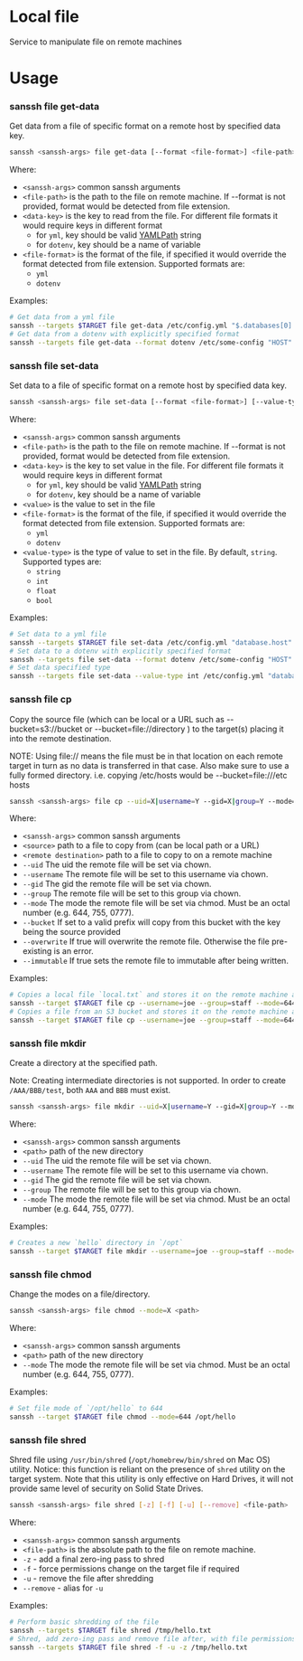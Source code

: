 # Local file
Service to manipulate file on remote machines

# Usage

### sanssh file get-data
Get data from a file of specific format on a remote host by specified data key.

```bash
sanssh <sanssh-args> file get-data [--format <file-format>] <file-path> <data-key>
```
Where:
- `<sanssh-args>` common sanssh arguments
- `<file-path>` is the path to the file on remote machine. If --format is not provided, format would be detected from file extension.
- `<data-key>` is the key to read from the file. For different file formats it would require keys in different format
    - for `yml`, key should be valid [YAMLPath](https://github.com/goccy/go-yaml/tree/master?tab=readme-ov-file#5-use-yamlpath) string
    - for `dotenv`, key should be a name of variable
- `<file-format>` is the format of the file, if specified it would override the format detected from file extension. Supported formats are:
    - `yml`
    - `dotenv`

Examples:
```bash
# Get data from a yml file
sanssh --targets $TARGET file get-data /etc/config.yml "$.databases[0].host"
# Get data from a dotenv with explicitly specified format
sanssh --targets file get-data --format dotenv /etc/some-config "HOST"
```

### sanssh file set-data
Set data to a file of specific format on a remote host by specified data key.

```bash
sanssh <sanssh-args> file set-data [--format <file-format>] [--value-type <value-type>] <file-path> <data-key> <value>
```
Where:
- `<sanssh-args>` common sanssh arguments
- `<file-path>` is the path to the file on remote machine. If --format is not provided, format would be detected from file extension.
- `<data-key>` is the key to set value in the file. For different file formats it would require keys in different format
  - for `yml`, key should be valid [YAMLPath](https://github.com/goccy/go-yaml/tree/master?tab=readme-ov-file#5-use-yamlpath) string
  - for `dotenv`, key should be a name of variable
- `<value>` is the value to set in the file
- `<file-format>` is the format of the file, if specified it would override the format detected from file extension. Supported formats are:
  - `yml`
  - `dotenv`
- `<value-type>` is the type of value to set in the file. By default, `string`. Supported types are:
  - `string`
  - `int`
  - `float`
  - `bool`

Examples:
```bash
# Set data to a yml file
sanssh --targets $TARGET file set-data /etc/config.yml "database.host" "localhost"
# Set data to a dotenv with explicitly specified format
sanssh --targets file set-data --format dotenv /etc/some-config "HOST" "localhost"
# Set data specified type
sanssh --targets file set-data --value-type int /etc/config.yml "database.port" 8080
```

### sanssh file cp
Copy the source file (which can be local or a URL such as --bucket=s3://bucket <source> or --bucket=file://directory <source>) to the target(s)
placing it into the remote destination.

NOTE: Using file:// means the file must be in that location on each remote target in turn as no data is transferred in that case. Also make
sure to use a fully formed directory. i.e. copying /etc/hosts would be --bucket=file:///etc hosts <destination>

```bash
sanssh <sanssh-args> file cp --uid=X|username=Y --gid=X|group=Y --mode=X [--bucket=XXX] [--overwrite] [--immutable] <source> <remote destination>
```
Where:
- `<sanssh-args>` common sanssh arguments
- `<source>` path to a file to copy from (can be local path or a URL)
- `<remote destination>` path to a file to copy to on a remote machine
- `--uid` The uid the remote file will be set via chown.
- `--username` The remote file will be set to this username via chown.
- `--gid` The gid the remote file will be set via chown.
- `--group` The remote file will be set to this group via chown.
- `--mode` The mode the remote file will be set via chmod. Must be an octal number (e.g. 644, 755, 0777).
- `--bucket` If set to a valid prefix will copy from this bucket with the key being the source provided
- `--overwrite` If true will overwrite the remote file. Otherwise the file pre-existing is an error.
- `--immutable` If true sets the remote file to immutable after being written.

Examples:
```bash
# Copies a local file `local.txt` and stores it on the remote machine as `/tmp/remote.txt`
sanssh --target $TARGET file cp --username=joe --group=staff --mode=644 local.txt /tmp/remote.txt
# Copies a file from an S3 bucket and stores it on the remote machine as `/tmp/remote.txt`
sanssh --target $TARGET file cp --username=joe --group=staff --mode=644 --bucket=s3://my-bucket local.txt /tmp/remote.txt
```

### sanssh file mkdir
Create a directory at the specified path.

Note: Creating intermediate directories is not supported. In order to create `/AAA/BBB/test`,
   both `AAA` and `BBB` must exist.

```bash
sanssh <sanssh-args> file mkdir --uid=X|username=Y --gid=X|group=Y --mode=X <path>
```
Where:
- `<sanssh-args>` common sanssh arguments
- `<path>` path of the new directory
- `--uid` The uid the remote file will be set via chown.
- `--username` The remote file will be set to this username via chown.
- `--gid` The gid the remote file will be set via chown.
- `--group` The remote file will be set to this group via chown.
- `--mode` The mode the remote file will be set via chmod. Must be an octal number (e.g. 644, 755, 0777).

Examples:
```bash
# Creates a new `hello` directory in `/opt`
sanssh --target $TARGET file mkdir --username=joe --group=staff --mode=644 /opt/hello
```

### sanssh file chmod
Change the modes on a file/directory.

```bash
sanssh <sanssh-args> file chmod --mode=X <path>
```
Where:
- `<sanssh-args>` common sanssh arguments
- `<path>` path of the new directory
- `--mode` The mode the remote file will be set via chmod. Must be an octal number (e.g. 644, 755, 0777).

Examples:
```bash
# Set file mode of `/opt/hello` to 644
sanssh --target $TARGET file chmod --mode=644 /opt/hello
```

### sanssh file shred
Shred file using `/usr/bin/shred` (`/opt/homebrew/bin/shred` on Mac OS) utility.
Notice: this function is reliant on the presence of `shred` utility on the target system.
Note that this utility is only effective on Hard Drives, it will not provide same level of security on Solid State Drives.


```bash
sanssh <sanssh-args> file shred [-z] [-f] [-u] [--remove] <file-path>
```
Where:
- `<sanssh-args>` common sanssh arguments
- `<file-path>` is the absolute path to the file on remote machine.
- `-z` - add a final zero-ing pass to shred
- `-f` - force permissions change on the target file if required
- `-u` - remove the file after shredding
- `--remove` - alias for `-u`

Examples:
```bash
# Perform basic shredding of the file
sanssh --targets $TARGET file shred /tmp/hello.txt
# Shred, add zero-ing pass and remove file after, with file permissions change if required
sanssh --targets $TARGET file shred -f -u -z /tmp/hello.txt
```
